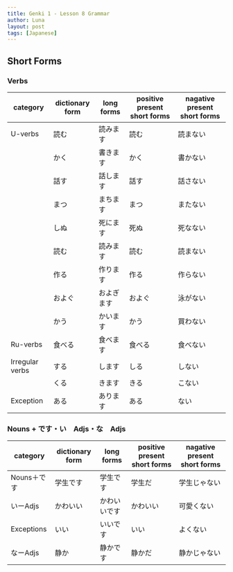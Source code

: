 ```yaml
---
title: Genki 1 - Lesson 8 Grammar
author: Luna
layout: post
tags: [Japanese]
---
```


## Short Forms

### Verbs

| category        | dictionary form | long forms | positive present short forms | nagative present short forms |
| --------------- | --------------- | ---------- | ---------------------------- | ---------------------------- |
| U-verbs         | 読む            | 読みます   | 読む                         | 読まない                     |
|                 | かく            | 書きます   | かく                         | 書かない                     |
|                 | 話す            | 話します   | 話す                         | 話さない                     |
|                 | まつ            | まちます   | まつ                         | またない                     |
|                 | しぬ            | 死にます   | 死ぬ                         | 死なない                     |
|                 | 読む            | 読みます   | 読む                         | 読まない                     |
|                 | 作る            | 作ります   | 作る                         | 作らない                     |
|                 | およぐ          | およぎます | およぐ                       | 泳がない                     |
|                 | かう            | かいます   | かう                         | 買わない                     |
| Ru-verbs        | 食べる          | 食べます   | 食べる                       | 食べない                     |
| Irregular verbs | する            | します     | しる                         | しない                       |
|                 | くる            | きます     | きる                         | こない                       |
| Exception       | ある            | あります   | ある                         | ない                         |

### Nouns + です・い　Adjs・な　Adjs

| category    | dictionary form | long forms   | positive present short forms | nagative present short forms |
| ----------- | --------------- | ------------ | ---------------------------- | ---------------------------- |
| Nouns＋です | 学生です        | 学生です     | 学生だ                       | 学生じゃない                 |
| いーAdjs    | かわいい        | かわいいです | かわいい                     | 可愛くない                   |
| Exceptions  | いい            | いいです     | いい                         | よくない                     |
| なーAdjs    | 静か            | 静かです     | 静かだ                       | 静かじゃない                 |
